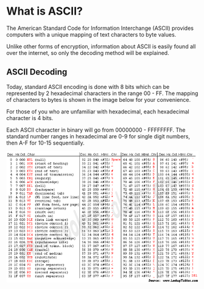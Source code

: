 # What is ASCII?
The American Standard Code for Information Interchange (ASCII) provides computers with a unique mapping of text characters to byte values.

Unlike other forms of encryption, information about ASCII is easily found all over the internet, so only the decoding method will be explained.

## ASCII Decoding

Today, standard ASCII encoding is done with 8 bits which can be represented by 2 hexadecimal characters in the range 00 - FF. The mapping of characters to bytes is shown in the image below for your convenience. 

For those of you who are unfamiliar with hexadecimal, each hexadecimal character is 4 bits. 

Each ASCII character in binary will go from 00000000 - FFFFFFFF. The standard number ranges in hexadecimal are 0-9 for single digit numbers, then A-F for 10-15 sequentially. 

![ASCII Table](image.png)



